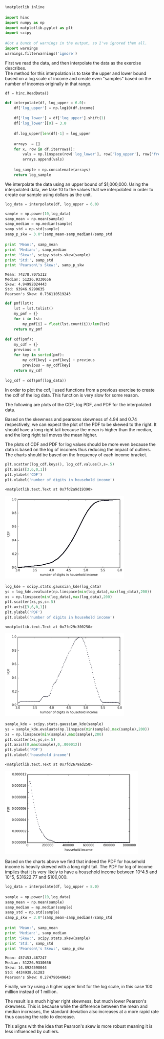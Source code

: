 

```python
%matplotlib inline

import hinc
import numpy as np
import matplotlib.pyplot as plt
import scipy

#Got a bunch of warnings in the output, so I've ignored them all.
import warnings
warnings.filterwarnings('ignore')
```

First we read the data, and then interpolate the data as the exercise describes. <br>
The method for this interpolation is to take the upper and lower bound based on a log scale of income and create even "samples" based on the number of incomes originally in that range.


```python
df = hinc.ReadData()
```


```python
def interpolate(df, log_upper = 6.0):
    df['log_upper'] = np.log10(df.income)

    df['log_lower'] = df['log_upper'].shift(1)
    df['log_lower'][0] = 3.0

    df.log_upper[len(df)-1] = log_upper

    arrays  = []
    for x, row in df.iterrows():
        vals = np.linspace(row['log_lower'], row['log_upper'], row['freq'])
        arrays.append(vals)

    log_sample = np.concatenate(arrays)
    return log_sample
```

We interpolate the data using an upper bound of $1,000,000.  Using the interpolated data, we take 10 to the values that we interpolated in order to create our sample using dollars as the unit.


```python
log_data = interpolate(df, log_upper = 6.0)
```


```python
sample = np.power(10,log_data)
samp_mean = np.mean(sample)
samp_median = np.median(sample)
samp_std = np.std(sample)
samp_p_skw = 3.0*(samp_mean-samp_median)/samp_std

print 'Mean:', samp_mean
print 'Median:', samp_median
print 'Skew:', scipy.stats.skew(sample)
print 'Std:', samp_std
print 'Pearson\'s Skew:', samp_p_skw
```

    Mean: 74278.7075312
    Median: 51226.9330656
    Skew: 4.94992024443
    Std: 93946.9299635
    Pearson's Skew: 0.736110519243



```python
def pmf(lst):    
    lst = lst.tolist()
    my_pmf = {}
    for i in lst:
        my_pmf[i] = float(lst.count(i))/len(lst)
    return my_pmf

def cdf(pmf):
    my_cdf = {}
    previous = 0
    for key in sorted(pmf):
        my_cdf[key] = pmf[key] + previous
        previous = my_cdf[key]
    return my_cdf

log_cdf = cdf(pmf(log_data))
```

In order to plot the cdf, I used functions from a previous exercise to create the cdf of the log data.  This function is very slow for some reason.<br>

The following are plots of the CDF, log PDF, and PDF for the interpolated data.<br>

Based on the skewness and pearsons skewness of 4.94 and 0.74 respectively, we can expect the plot of the PDF to be skewed to the right.  It should have a long right tail because the mean is higher than the median, and the long right tail moves the mean higher.<br>

The plots of CDF and PDF for log values should be more even because the data is based on the log of incomes thus reducing the impact of outliers.  The charts should be based on the frequency of each income bracket.


```python
plt.scatter(log_cdf.keys(), log_cdf.values(),s=.5)
plt.axis([3,6,0,1])
plt.ylabel('CDF')
plt.xlabel('number of digits in household income')
```




    <matplotlib.text.Text at 0x7fd2a9d19390>




![png](output_6_9_1.png)



```python
log_kde = scipy.stats.gaussian_kde(log_data)
ys = log_kde.evaluate(np.linspace(min(log_data),max(log_data),200))
xs = np.linspace(min(log_data),max(log_data),200)
plt.scatter(xs,ys,s=.5)
plt.axis([3,6,0,1])
plt.ylabel('PDF')
plt.xlabel('number of digits in household income')
```




    <matplotlib.text.Text at 0x7fd29c300250>




![png](output_6_10_1.png)



```python
sample_kde = scipy.stats.gaussian_kde(sample)
ys = sample_kde.evaluate(np.linspace(min(sample),max(sample),200))
xs = np.linspace(min(sample),max(sample),200)
plt.scatter(xs,ys,s=.5)
plt.axis([0,max(sample),0,.000012])
plt.ylabel('PDF')
plt.xlabel('household income')
```




    <matplotlib.text.Text at 0x7fd2679ad250>




![png](output_6_11_1.png)


Based on the charts above we find that indeed the PDF for household income is heavily skewed with a long right tail.  The PDF for log of income implies that it is very likely to have a household income between 10^4.5 and 10^5, $31622.77 and $100,000.


```python
log_data = interpolate(df, log_upper = 8.0)

sample = np.power(10,log_data)
samp_mean = np.mean(sample)
samp_median = np.median(sample)
samp_std = np.std(sample)
samp_p_skw = 3.0*(samp_mean-samp_median)/samp_std

print 'Mean:', samp_mean
print 'Median:', samp_median
print 'Skew:', scipy.stats.skew(sample)
print 'Std:', samp_std
print 'Pearson\'s Skew:', samp_p_skw
```

    Mean: 457453.487247
    Median: 51226.9330656
    Skew: 14.8924598044
    Std: 4434938.61283
    Pearson's Skew: 0.274790649643


Finally, we try using a higher upper limit for the log scale, in this case 100 million instead of 1 million.<br>

The result is a much higher right skewness, but much lower Pearson's skewness.  This is because while the difference between the mean and median increases, the standard deviation also increases at a more rapid rate thus causing the ratio to decrease.<br>

This aligns with the idea that Pearson's skew is more robust meaning it is less influenced by outliers.
